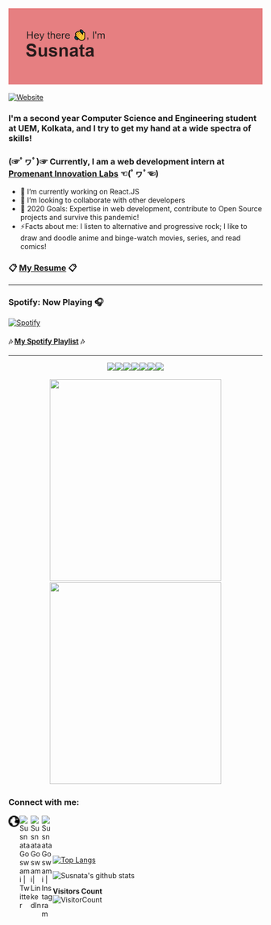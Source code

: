 <img src="/header.png">


[![Website](https://img.shields.io/website?label=Portfolio&style=for-the-badge&url=https%3A%2F%2Fsusnatagoswami.netlify.app/)](https://susnatagoswami.netlify.app/)


### I'm a second year Computer Science and Engineering student at UEM, Kolkata, and I try to get my hand at a wide spectra of skills!
### (☞ﾟヮﾟ)☞ Currently, I am a web development intern at [Promenant Innovation Labs](https://promenant.com/) ☜(ﾟヮﾟ☜)

- 🔭 I’m currently working on React.JS
- 🚀 I’m looking to collaborate with other developers
- 🥅 2020 Goals: Expertise in web development, contribute to Open Source projects and survive this pandemic!
- ⚡Facts about me: I listen to alternative and progressive rock; I like to draw and doodle anime and binge-watch movies, series, and read comics!



### 📋 [My Resume](https://drive.google.com/file/d/1yjVkJy7Ac5OdQ7HkYOkwAlGA8PTPiLk1/view?usp=sharing) 📋

---
### Spotify: Now Playing 🎧
[![Spotify](https://novatorem-eta-seven.vercel.app/api/spotify)](https://open.spotify.com/user/21kwh562lf32fbf4b663xkfbq)

#### 🎶 [My Spotify Playlist](https://open.spotify.com/playlist/1EtpOzSuCXq0m15xZfWAie?si=2d6KNu5hTmu4YZejjWrKCQ)  🎶

---
<p align="center">
  <img src="https://media3.giphy.com/media/ln7z2eWriiQAllfVcn/200w.webp" width="100"><img src="https://i.giphy.com/media/LMt9638dO8dftAjtco/200.webp" width="100"><img src="https://i.giphy.com/media/eNAsjO55tPbgaor7ma/200w.webp" width="100"><img src="https://i.giphy.com/media/VgGthkhUvGgOit7Y9i/200.webp" width="100"><img src="https://media3.giphy.com/media/kdFc8fubgS31b8DsVu/giphy.webp" width="100"><img src="https://i.giphy.com/media/KzJkzjggfGN5Py6nkT/200.webp" width="100"><img src="https://i.giphy.com/media/IdyAQJVN2kVPNUrojM/200.webp" width="100">

<br>


<p align="center">
<img src="https://octodex.github.com/images/daftpunktocat-thomas.gif" height="400px" width="340px"> 

<img src="https://octodex.github.com/images/heisencat.png" height="400px" width="340px"> 
 </p>

 ### Connect with me:

[<img align="left" alt="http://susnatagoswami.netlify.app" width="22px" src="https://raw.githubusercontent.com/iconic/open-iconic/master/svg/globe.svg" />][website]
[<img align="left" alt="Susnata Goswami | Twitter" width="22px" src="https://cdn.jsdelivr.net/npm/simple-icons@v3/icons/twitter.svg" />][twitter]
[<img align="left" alt="Susnata Goswami| LinkedIn" width="22px" src="https://cdn.jsdelivr.net/npm/simple-icons@v3/icons/linkedin.svg" />][linkedin]
[<img align="left" alt="Susnata Goswami | Instagram" width="22px" src="https://cdn.jsdelivr.net/npm/simple-icons@v3/icons/instagram.svg" />][instagram]
<br>
  

<br>

<br>

[![Top Langs](https://github-readme-stats.vercel.app/api/top-langs/?username=proghead00)](https://github.com/proghead00/github-readme-stats)

![Susnata's github stats](https://github-readme-stats-mu-dusky.vercel.app/api?username=proghead00&show_icons=true&theme=dracula)




[website]: http://susnatagoswami.netlify.app
[instagram]: https://instagram.com/susnatoww
[twitter]: https://twitter.com/susnatoww

[linkedin]: https://www.linkedin.com/in/susnata-goswami-5303961a6/

**Visitors Count**  
![VisitorCount](https://profile-counter.glitch.me/{proghead00}/count.svg)

